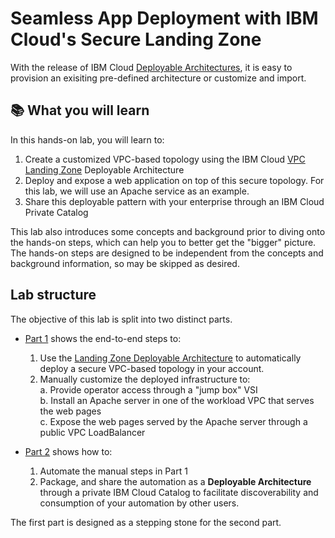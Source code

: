 # Seamless App Deployment with IBM Cloud's Secure Landing Zone

With the release of IBM Cloud [Deployable Architectures](https://cloud.ibm.com/docs/secure-infrastructure-vpc?topic=secure-infrastructure-vpc-faqs), it is easy to provision an exisiting pre-defined architecture or customize and import.

## :books: What you will learn

In this hands-on lab, you will learn to:

1. Create a customized VPC-based topology using the IBM Cloud [VPC Landing Zone](https://cloud.ibm.com/docs/secure-infrastructure-vpc?topic=secure-infrastructure-vpc-overview) Deployable Architecture
2. Deploy and expose a web application on top of this secure topology. For this lab, we will use an Apache service as an example.
3. Share this deployable pattern with your enterprise through an IBM Cloud Private Catalog

This lab also introduces some concepts and background prior to diving onto the hands-on steps, which can help you to better get the "bigger" picture. The hands-on steps are designed to be independent from the concepts and background information, so may be skipped as desired.

## Lab structure

The objective of this lab is split into two distinct parts.

- [Part 1](./part1/00-objectives) shows the end-to-end steps to:
  1. Use the [Landing Zone Deployable Architecture](https://cloud.ibm.com/docs/secure-infrastructure-vpc?topic=secure-infrastructure-vpc-overview) to automatically deploy a secure VPC-based topology in your account.
  2. Manually customize the deployed infrastructure to:    
    a. Provide operator access through a "jump box" VSI\
    b. Install an Apache server in one of the workload VPC that serves the web pages\
    c. Expose the web pages served by the Apache server through a public VPC LoadBalancer

- [Part 2](./part2/00-objectives) shows how to:
  1. Automate the manual steps in Part 1
  2. Package, and share the automation as a **Deployable Architecture** through a private IBM Cloud Catalog to facilitate discoverability and consumption of your automation by other users.

 The first part is designed as a stepping stone for the second part.